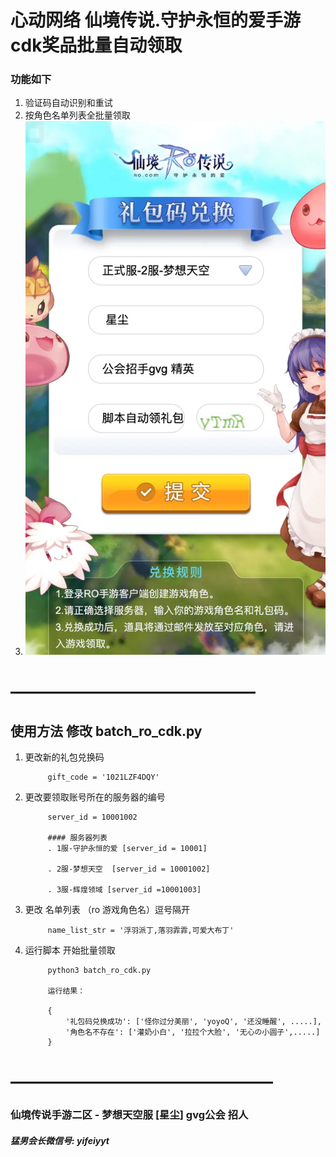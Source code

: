 # 心动网络 仙境传说.守护永恒的爱手游 cdk奖品批量自动领取
### 功能如下
1. 验证码自动识别和重试
2. 按角色名单列表全批量领取
3. ![image](ro.com_cdkey.png)
# ——————————————
## 使用方法 修改 batch_ro_cdk.py  
1. 更改新的礼包兑换码

            gift_code = '1021LZF4DQY'

2. 更改要领取账号所在的服务器的编号

            server_id = 10001002

            #### 服务器列表
            . 1服-守护永恒的爱 [server_id = 10001]

            . 2服-梦想天空  [server_id = 10001002]

            . 3服-辉煌领域 [server_id =10001003] 


3. 更改 名单列表 （ro 游戏角色名）逗号隔开 


            name_list_str = '浮羽派丁,落羽霏霏,可爱大布丁'

4. 运行脚本 开始批量领取 

            python3 batch_ro_cdk.py  

            运行结果：

            {
                '礼包码兑换成功': ['怪你过分美丽', 'yoyoQ', '还没睡醒', .....], 
                '角色名不存在': ['灌奶小白', '拉拉个大脸', '无心の小圆子',.....]
            }

   

# ———————————————


### 仙境传说手游二区 - 梦想天空服 [星尘] gvg公会 招人 
##### 猛男会长微信号: yifeiyyt   
